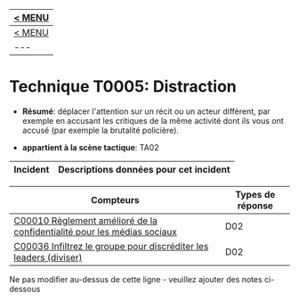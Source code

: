 |[< MENU](../README.md)|
|---|
|[< MENU](../../README.md)|
|---|
# Technique T0005: Distraction

* **Résumé**: déplacer l'attention sur un récit ou un acteur différent, par exemple en accusant les critiques de la même activité dont ils vous ont accusé (par exemple la brutalité policière).

* **appartient à la scène tactique**: TA02


|Incident |Descriptions données pour cet incident |
|-------- |-------------------- |



|Compteurs |Types de réponse |
|-------- |-------------- |
|[C00010 Règlement amélioré de la confidentialité pour les médias sociaux](../generated_pages/counters/C00010.md) |D02 |
|[C00036 Infiltrez le groupe pour discréditer les leaders (diviser)](../generated_pages/counters/C00036.md) |D02 |


Ne pas modifier au-dessus de cette ligne - veuillez ajouter des notes ci-dessous